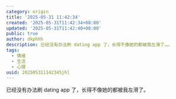 ```yaml
---
category: origin
title: '2025-05-31 11:42:34'
created: '2025-05-31T11:42:34+08:00'
updated: '2025-05-31T11:42:40+08:00'
public: true
author: dkphhh
description: 已经没有办法刷 dating app 了，长得不像她的都被我左滑了……
tags:
  - 情绪
  - 生活
  - 心理
uuid: 202505311142345jhl
---
```


已经没有办法刷 dating app 了，长得不像她的都被我左滑了。
